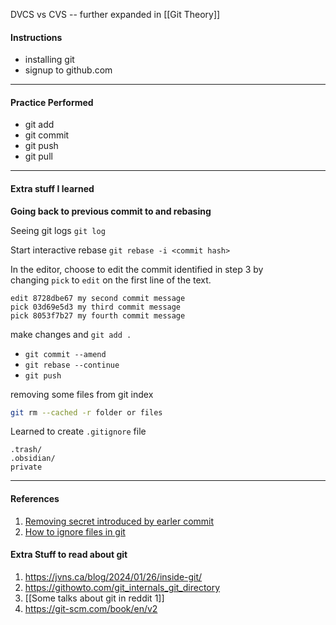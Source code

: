DVCS vs CVS -- further expanded in [[Git Theory]]

#### Instructions
- installing git
- signup to github.com

---

#### Practice Performed
- git add
- git commit
- git push
- git pull

---
#### Extra stuff I learned
**Going back to previous commit to and rebasing**

Seeing git logs
`git log`

Start interactive rebase
`git rebase -i <commit hash>`

In the editor, choose to edit the commit identified in step 3 by changing `pick` to `edit` on the first line of the text.
```text
edit 8728dbe67 my second commit message
pick 03d69e5d3 my third commit message
pick 8053f7b27 my fourth commit message
```

make changes and `git add .` 
- `git commit --amend` 
- `git rebase --continue`
- `git push`

removing some files from git index
````bash
git rm --cached -r folder or files
````

Learned to create `.gitignore` file
```text
.trash/
.obsidian/
private
```

---
#### References
1. [Removing secret introduced by earler commit](https://docs.github.com/en/code-security/secret-scanning/working-with-secret-scanning-and-push-protection/working-with-push-protection-from-the-command-line#removing-a-secret-introduced-by-an-earlier-commit-on-your-branch)
2. [How to ignore files in git](https://www.freecodecamp.org/news/gitignore-file-how-to-ignore-files-and-folders-in-git/)

#### Extra Stuff to read about git
1. https://jvns.ca/blog/2024/01/26/inside-git/
2. https://githowto.com/git_internals_git_directory
3. [[Some talks about git in reddit 1]]
4. https://git-scm.com/book/en/v2